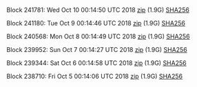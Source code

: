 Block 241781: Wed Oct 10 00:14:50 UTC 2018 [zip](https://dash-bootstrap.ams3.digitaloceanspaces.com/testnet/2018-10-10/bootstrap.dat.zip) (1.9G) [SHA256](https://dash-bootstrap.ams3.digitaloceanspaces.com/testnet/2018-10-10/sha256.txt)

Block 241180: Tue Oct  9 00:14:46 UTC 2018 [zip](https://dash-bootstrap.ams3.digitaloceanspaces.com/testnet/2018-10-09/bootstrap.dat.zip) (1.9G) [SHA256](https://dash-bootstrap.ams3.digitaloceanspaces.com/testnet/2018-10-09/sha256.txt)

Block 240568: Mon Oct  8 00:14:49 UTC 2018 [zip](https://dash-bootstrap.ams3.digitaloceanspaces.com/testnet/2018-10-08/bootstrap.dat.zip) (1.9G) [SHA256](https://dash-bootstrap.ams3.digitaloceanspaces.com/testnet/2018-10-08/sha256.txt)

Block 239952: Sun Oct  7 00:14:27 UTC 2018 [zip](https://dash-bootstrap.ams3.digitaloceanspaces.com/testnet/2018-10-07/bootstrap.dat.zip) (1.9G) [SHA256](https://dash-bootstrap.ams3.digitaloceanspaces.com/testnet/2018-10-07/sha256.txt)

Block 239344: Sat Oct  6 00:14:58 UTC 2018 [zip](https://dash-bootstrap.ams3.digitaloceanspaces.com/testnet/2018-10-06/bootstrap.dat.zip) (1.9G) [SHA256](https://dash-bootstrap.ams3.digitaloceanspaces.com/testnet/2018-10-06/sha256.txt)

Block 238710: Fri Oct  5 00:14:06 UTC 2018 [zip](https://dash-bootstrap.ams3.digitaloceanspaces.com/testnet/2018-10-05/bootstrap.dat.zip) (1.9G) [SHA256](https://dash-bootstrap.ams3.digitaloceanspaces.com/testnet/2018-10-05/sha256.txt)
